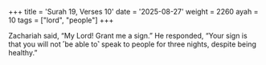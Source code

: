 +++
title = 'Surah 19, Verses 10'
date = '2025-08-27'
weight = 2260
ayah = 10
tags = ["lord", "people"]
+++

Zachariah said, “My Lord! Grant me a sign.” He responded, “Your sign is that you will not ˹be able to˺ speak to people for three nights, despite being healthy.”